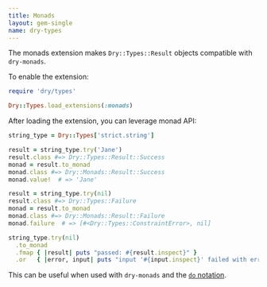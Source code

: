 ```yaml
---
title: Monads
layout: gem-single
name: dry-types
---
```


The monads extension makes `Dry::Types::Result` objects compatible with `dry-monads`.

To enable the extension:

```ruby
require 'dry/types'

Dry::Types.load_extensions(:monads)
```

After loading the extension, you can leverage monad API:

```ruby
string_type = Dry::Types['strict.string']

result = string_type.try('Jane')
result.class #=> Dry::Types::Result::Success
monad = result.to_monad
monad.class #=> Dry::Monads::Result::Success
monad.value!  # => 'Jane'

result = string_type.try(nil)
result.class #=> Dry::Types::Failure
monad = result.to_monad
monad.class #=> Dry::Monads::Result::Failure
monad.failure  # => [#<Dry::Types::ConstraintError>, nil]

string_type.try(nil)
  .to_monad
  .fmap { |result| puts "passed: #{result.inspect}" }
  .or   { |error, input| puts "input '#{input.inspect}' failed with error: #{error.to_s}" }
```

This can be useful when used with `dry-monads` and the [`do` notation](/gems/dry-monads/do-notation/).
